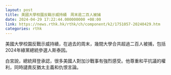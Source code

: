 ```yaml
---
layout: post
title: 美國大學校園反戰示威持續　周末逾二百人被捕
date: 2024-04-29 17:22:44.000000000 +08:00
link: https://news.rthk.hk/rthk/ch/component/k2/1751057-20240429.htm
categories: rthk
---
```


美國大學校園反戰示威持續，在過去的周末，幾間大學合共超過二百人被捕，包括2024年綠黨總統參選人斯泰因。

白宮說，總統拜登承認，很多美國人對加沙戰事有強烈感受。他尊重和平抗議的權利，同時譴責反猶太主義和仇恨言論。
